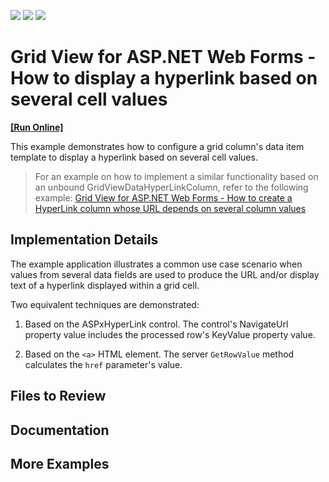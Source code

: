 <!-- default badges list -->
![](https://img.shields.io/endpoint?url=https://codecentral.devexpress.com/api/v1/VersionRange/128543418/13.1.4%2B)
[![](https://img.shields.io/badge/Open_in_DevExpress_Support_Center-FF7200?style=flat-square&logo=DevExpress&logoColor=white)](https://supportcenter.devexpress.com/ticket/details/E993)
[![](https://img.shields.io/badge/📖_How_to_use_DevExpress_Examples-e9f6fc?style=flat-square)](https://docs.devexpress.com/GeneralInformation/403183)
<!-- default badges end -->
# Grid View for ASP.NET Web Forms - How to display a hyperlink based on several cell values
<!-- run online -->
**[[Run Online]](https://codecentral.devexpress.com/128543418/)**
<!-- run online end -->

This example demonstrates how to configure a grid column's data item template to display a hyperlink based on several cell values.

> For an example on how to implement a similar functionality based on an unbound GridViewDataHyperLinkColumn, refer to the following example: [Grid View for ASP.NET Web Forms - How to create a HyperLink column whose URL depends on several column values](https://www.devexpress.com/Support/Center/p/T517626)

## Implementation Details

The example application illustrates a common use case scenario when values from several data fields are used to produce the URL and/or display text of a hyperlink displayed within a grid cell.

Two equivalent techniques are demonstrated:

1. Based on the ASPxHyperLink control. The control's NavigateUrl property value includes the processed row's KeyValue property value.

2. Based on the `<a>` HTML element. The server `GetRowValue` method calculates the `href` parameter's value.

## Files to Review

## Documentation

## More Examples